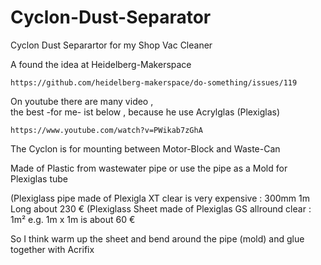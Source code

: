 # Cyclon-Dust-Separator
Cyclon Dust Separartor for my Shop Vac Cleaner 

A found the idea at Heidelberg-Makerspace   

    https://github.com/heidelberg-makerspace/do-something/issues/119
    
On youtube there are many video ,   
the best -for me- ist below , because he use Acrylglas (Plexiglas)

    https://www.youtube.com/watch?v=PWikab7zGhA

The Cyclon is for mounting between Motor-Block and Waste-Can

Made of Plastic from wastewater pipe or use the pipe as a Mold for Plexiglas tube

  (Plexiglass pipe made of Plexigla XT clear is very expensive : 300mm 1m Long about 230 €
  (Plexiglass Sheet made of Plexiglas GS allround clear : 1m² e.g. 1m x 1m is about 60 €
  
  So I think warm up the sheet and bend around the pipe (mold) 
  and glue together with Acrifix
  
